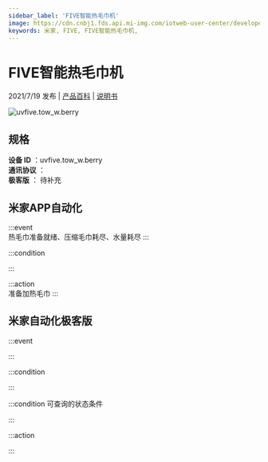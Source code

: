 ```yaml
---
sidebar_label: 'FIVE智能热毛巾机'
image: https://cdn.cnbj1.fds.api.mi-img.com/iotweb-user-center/developer_1679070061382lMEoRj1H.png?GalaxyAccessKeyId=AKVGLQWBOVIRQ3XLEW&Expires=9223372036854775807&Signature=K4HwM1mRQDqQ2bW7GMsbp4VVtE4=
keywords: 米家, FIVE, FIVE智能热毛巾机, 
---
```

# FIVE智能热毛巾机

2021/7/19 发布 | [产品百科](https://home.mi.com/webapp/content/baike/product/index.html?model=uvfive.tow_w.berry/) | [说明书](https://home.mi.com/views/introduction.html?model=uvfive.tow_w.berry&region=cn)

![uvfive.tow_w.berry](https://cdn.cnbj1.fds.api.mi-img.com/iotweb-user-center/developer_1679070061382lMEoRj1H.png?GalaxyAccessKeyId=AKVGLQWBOVIRQ3XLEW&Expires=9223372036854775807&Signature=K4HwM1mRQDqQ2bW7GMsbp4VVtE4=)

## 规格  
> 
**设备 ID** ：uvfive.tow_w.berry  
**通讯协议** ：  
**极客版**  ： 待补充 


## 米家APP自动化  

:::event  
热毛巾准备就绪、压缩毛巾耗尽、水量耗尽
:::

:::condition  

:::

:::action   
准备加热毛巾
:::

## 米家自动化极客版  

:::event  

:::

:::condition  

:::

:::condition 可查询的状态条件  

:::

:::action  

:::

        
